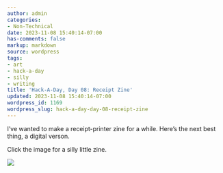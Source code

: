 ```yaml
---
author: admin
categories:
- Non-Technical
date: 2023-11-08 15:40:14-07:00
has-comments: false
markup: markdown
source: wordpress
tags:
- art
- hack-a-day
- silly
- writing
title: 'Hack-A-Day, Day 08: Receipt Zine'
updated: 2023-11-08 15:40:14-07:00
wordpress_id: 1169
wordpress_slug: hack-a-day-day-08-receipt-zine
---
```

I’ve wanted to make a receipt-printer zine for a while. Here’s the next best thing, a digital verson.

Click the image for a silly little zine.

[![](https://blog.za3k.com/wp-content/uploads/2023/11/zine.png)](https://za3k.github.io/ha3k-08-receipt/)
